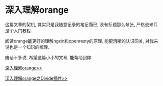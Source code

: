 
# 深入理解orange


这篇文章的契机, 其实只是我随意记录的笔记而已, 没有标题那么夸张, 严格说来只是个入门教程.

阅读orange能更好的理解ngxin和openresty的原理, 能更清晰的认识网关, 对我来说也是一个知识的梳理.

废话不多说, 希望这篇小小的文章, 能帮助到你.




[深入理解orange>>](./understanding-orange.md)

[深入理解orange之Divide插件>>](./orange-divide.md)
